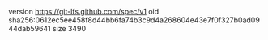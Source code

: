 version https://git-lfs.github.com/spec/v1
oid sha256:0612ec5ee458f8d44bb6fa74b3c9d4a268604e43e7f0f327b0ad0944dab59641
size 3490
